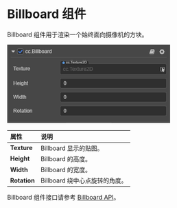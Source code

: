 # Billboard 组件

Billboard 组件用于渲染一个始终面向摄像机的方块。

![](particle-system/billboard.png)

| 属性 | 说明 |
| :--- | :--- |
| **Texture**  | Billboard 显示的贴图。
| **Height**   | Billboard 的高度。
| **Width**    | Billboard 的宽度。
| **Rotation** | Billboard 绕中心点旋转的角度。

Billboard 组件接口请参考 [Billboard API](__APIDOC__/zh/classes/particle.billboard.html)。
